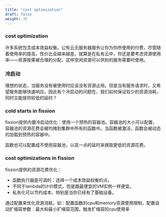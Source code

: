 ```yaml
---
title: "cost optimization"
draft: false
weight: 35
---
```


### cost optimization

许多系统包含成本效益权衡。公有云无服务器服务让你为你所使用的付费，尽管随着使用率的提高，性价比会越来越差。就算是在私有云中，你还是要考虑资源使用率——资源按需被合理的分配，这样空闲资源可以供别的服务需要时使用。

### 冷启动

理想的状态，当服务没有被使用时应该没有资源占用。但是当有服务请求时，又希望服务能够快速响应。因此有个冷启动的问题在，我们如何保证较少的资源消耗，同时又能提供较低的延时？

### cold starts in fission 

fission提供内置冷启动优化：使用一个预热的容器池。容器池的大小可以配置，容器池的资源花费会被均摊到集群中所有的函数中。当函数被激活，函数会被动态的加载到预热的容器中。

函数也可以配置成不使用容器池，以高一点的延时来换取更低的资源花费。

### cost optimizations in fission

fission提供的资源花费优化：

* 函数执行器是可调的：选择一个成本效益权衡的点。
* 不同于lambda的计价模式，但是跟最便宜的VM实例一样便宜。
* 私有化可以节约成本，特别是当你已经有了基础设备。

通过配置来优化资源消耗，如：配置函数的cpu和memory资源使用限制，配置自动扩缩容参数：最大和最小扩缩容范围，触发扩缩容的cpu使用率